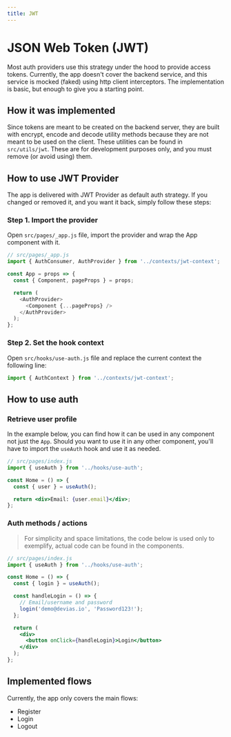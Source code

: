 ```yaml
---
title: JWT
---
```


# JSON Web Token (JWT)

Most auth providers use this strategy under the hood to provide access tokens. Currently, the app
doesn't cover the backend service, and this service is mocked (faked) using http client
interceptors. The implementation is basic, but enough to give you a starting point.

## How it was implemented

Since tokens are meant to be created on the backend server, they are built with encrypt, encode and
decode utility methods because they are not meant to be used on the client. These utilities can be
found in `src/utils/jwt`. These are for development purposes only, and you must remove (or avoid
using) them.

## How to use JWT Provider

The app is delivered with JWT Provider as default auth strategy. If you changed or removed it, and
you want it back, simply follow these steps:

### Step 1. Import the provider

Open `src/pages/_app.js` file, import the provider and wrap the App component with it.

```js
// src/pages/_app.js
import { AuthConsumer, AuthProvider } from '../contexts/jwt-context';

const App = props => {
  const { Component, pageProps } = props;

  return (
    <AuthProvider>
      <Component {...pageProps} />
    </AuthProvider>
  );
};
```

### Step 2. Set the hook context

Open `src/hooks/use-auth.js` file and replace the current context the following line:

```js
import { AuthContext } from '../contexts/jwt-context';
```

## How to use auth

### Retrieve user profile

In the example below, you can find how it can be used in any component not just the `App`. Should
you want to use it in any other component, you'll have to import the `useAuth` hook and use it as
needed.

```jsx
// src/pages/index.js
import { useAuth } from '../hooks/use-auth';

const Home = () => {
  const { user } = useAuth();

  return <div>Email: {user.email}</div>;
};
```

### Auth methods / actions

> For simplicity and space limitations, the code below is used only to exemplify, actual code can be found in the components.

```jsx
// src/pages/index.js
import { useAuth } from '../hooks/use-auth';

const Home = () => {
  const { login } = useAuth();

  const handleLogin = () => {
    // Email/username and password
    login('demo@devias.io', 'Password123!');
  };

  return (
    <div>
      <button onClick={handleLogin}>Login</button>
    </div>
  );
};
```

## Implemented flows

Currently, the app only covers the main flows:

- Register
- Login
- Logout
